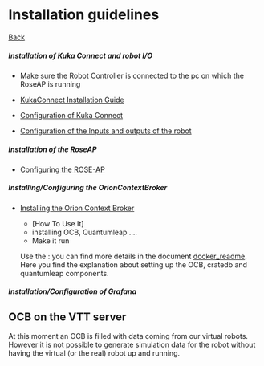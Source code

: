 # Installation guidelines

[Back](READ.md)

##### 	Installation of Kuka Connect and robot I/O

- Make sure the Robot Controller is connected to the pc on which the RoseAP is running


- [KukaConnect Installation Guide](.\KukaConnect_InstallationGuide.md)

- [Configuration of Kuka Connect](.\KukaConnect_ConfigurationGuide.md)

- [Configuration of the Inputs and outputs of the robot](.\KukaIO_ConfigurationGuide.md)

##### 	Installation of the RoseAP

- [Configuring the ROSE-AP](getting-started.md)

  

##### Installing/Configuring the OrionContextBroker

- [Installing the Orion Context Broker](.\gettings-started#OCBRoseAP)
  - [How To Use It]
  - installing OCB, Quantumleap ....
  - Make it run

  Use the  :  you can find more details in the document [docker_readme](https://github.com/ramp-eu/JS2SF/blob/master/docker/README.md). Here you find the explanation about setting up the OCB, cratedb and quantumleap components.
  

##### 	Installation/Configuration of Grafana













## OCB on the VTT server 

At this moment an OCB is filled with data coming from our virtual robots. However it is not possible to generate simulation data for the robot without having the virtual (or the real) robot up and running. 
